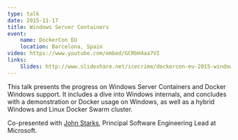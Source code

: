 ```yaml
---
type: talk
date: 2015-11-17
title: Windows Server Containers
event:
    name: DockerCon EU
    location: Barcelona, Spain
video: https://www.youtube.com/embed/GCRbH4aa7VI
links:
    Slides: http://www.slideshare.net/icecrime/dockercon-eu-2015-windows-server-containers
---
```


This talk presents the progress on Windows Server Containers and Docker Windows
support. It includes a dive into Windows internals, and concludes with a
demonstration or Docker usage on Windows, as well as a hybrid Windows and Linux
Docker Swarm cluster.

Co-presented with <a href="https://github.com/jstarks">John Starks</a>,
Principal Software Engineering Lead at Microsoft.

